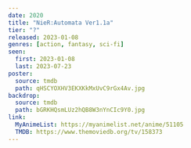 ```yaml
---
date: 2020
title: "NieR:Automata Ver1.1a"
tier: "?"
released: 2023-01-08
genres: [action, fantasy, sci-fi]
seen:
  first: 2023-01-08
  last: 2023-07-23
poster:
  source: tmdb
  path: qHSCYOXHV3EKXKkMxUvC9rGx4Av.jpg
backdrop:
  source: tmdb
  path: bGRKHQsmLUz2hQB8W3nYnCIc9Y0.jpg
link:
  MyAnimeList: https://myanimelist.net/anime/51105
  TMDB: https://www.themoviedb.org/tv/158373
---
```

